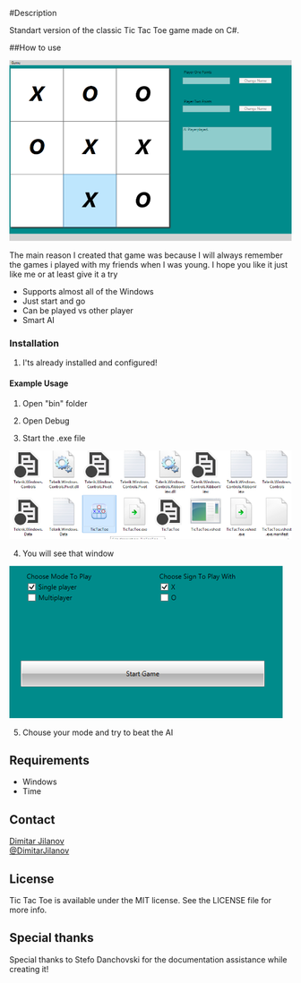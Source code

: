 #Description

Standart version of the classic Tic Tac Toe game made on C#.

##How to use

[![1](Screenshots/1.png)](Screenshots/1.png)

The main reason I created that game was because I will always remember the games i played with my friends when I was young. I hope you like it just like me or at least give it a try

* Supports almost all of the Windows
* Just start and go
* Can be played vs other player
* Smart AI

### Installation

1. I'ts already installed and configured!

#### Example Usage

1. Open "bin" folder

2. Open Debug

3. Start the .exe file

[![2](Screenshots/2.png)](Screenshots/2.png)

4. You will see that window

[![3](Screenshots/3.png)](Screenshots/3.png)

5. Chouse your mode and try to beat the AI

## Requirements

* Windows
* Time

## Contact

[Dimitar Jilanov](http://jilanov.com)   
[@DimitarJilanov](https://twitter.com/DimiturJilanov)

## License

Tic Tac Toe is available under the MIT license. See the LICENSE file for more info.

## Special thanks 

Special thanks to Stefo Danchovski for the documentation assistance while creating it!
